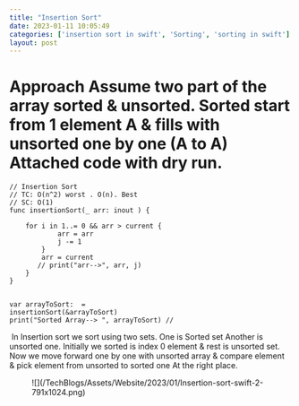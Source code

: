 ```yaml
---
title: "Insertion Sort"
date: 2023-01-11 10:05:49
categories: ['insertion sort in swift', 'Sorting', 'sorting in swift']
layout: post
---
```


<!-- wp:paragraph -->
# Approach Assume two part of the array sorted & unsorted. Sorted start from 1 element A & fills with unsorted one by one (A to A) Attached code with dry run.


<!-- /wp:paragraph -->

<!-- wp:code -->
<pre class="wp-block-code"><code lang="swift" class="language-swift">// Insertion Sort
// TC: O(n^2) worst . O(n). Best
// SC: O(1)
func insertionSort(_ arr: inout ) {
    
    for i in 1..<arr.count {
        var current = arr
        var j = i - 1
        while j >= 0 && arr > current {
            arr = arr
            j -= 1
        }
        arr = current
       // print("arr-->", arr, j)
    }
}


var arrayToSort:  = 
insertionSort(&arrayToSort)
print("Sorted Array--> ", arrayToSort) // </code></pre>
<!-- /wp:code -->

<!-- wp:paragraph -->
 In Insertion sort we sort using two sets. One is Sorted set Another is unsorted one. Initially we sorted is index 0 element & rest is unsorted set. Now we move forward one by one with unsorted array & compare element & pick element from unsorted to sorted one At the right place.<While finding the right place we swap element using inner while loop>


<!-- /wp:paragraph -->

<!-- wp:image {"id":1735,"sizeSlug":"large","linkDestination":"none"} -->
<figure class="wp-block-image size-large">![](/TechBlogs/Assets/Website/2023/01/Insertion-sort-swift-2-791x1024.png)</figure>
<!-- /wp:image -->